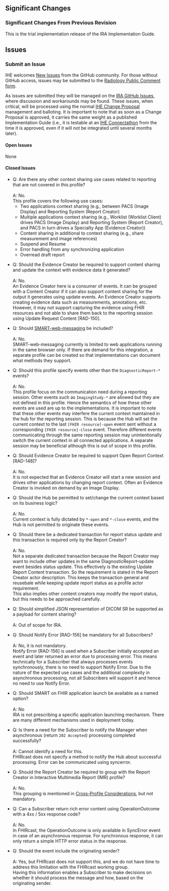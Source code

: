 ## Significant Changes

### Significant Changes From Previous Revision 

This is the trial implementation release of the IRA Implementation Guide.

## Issues

### Submit an Issue
IHE welcomes [New Issues](https://github.com/IHE/RAD.IRA/issues/new/choose) from the GitHub community. 
For those without GitHub access, issues may be submitted to the [Radiology Public Comment form](https://www.ihe.net/Radiology_Public_Comments/).

As issues are submitted they will be managed on the [IRA GitHub Issues](https://github.com/IHE/RAD.IRA/issues), where discussion and workarounds may be found. These issues, when critical, will be processed using the normal [IHE Change Proposal](https://wiki.ihe.net/index.php/Category:CPs) management and balloting. 
It is important to note that as soon as a Change Proposal is approved, it carries the same weight as a published Implementation Guide (i.e., it is testable at an [IHE Connectathon](https://www.ihe.net/participate/connectathon/) from the time it is approved, even if it will not be integrated until several months later).

#### Open Issues

None

#### Closed Issues

- Q: Are there any other context sharing use cases related to reporting that are not covered in this profile?<br><br>A: No.<br>This profile covers the following use cases:
    - Two applications context sharing (e.g., between PACS (Image Display) and Reporting System (Report Creator)
    - Multiple applications context sharing (e.g., Worklist (Worklist Client) drives PACS (Image Display) and Reporting System (Report Creator), and PACS in turn drives a Specialty App (Evidence Creator))
    - Content sharing in additional to context sharing (e.g., share measurement and image references)
    - Suspend and Resume
    - Error handling from any synchronizing application
    - Overread draft report
<p>

- Q: Should the Evidence Creator be required to support content sharing and update the context with evidence data it generated?<br><br>A: No.<br>An Evidence Creator here is a consumer of events. It can be grouped with a Content Creator if it can also support content sharing for the output it generates using update events. An Evidence Creator supports creating evidence data such as measurements, annotations, etc. However, it may not support capturing the evidence using FHIR resources and not able to share them back to the reporting session using Update Request Content [RAD-150].

- Q: Should [SMART-web-messaging](https://build.fhir.org/ig/HL7/smart-web-messaging/index.html) be included?<br><br>A: No.<br>SMART-web-messaging currently is limited to web applications running in the same browser only. If there are demand for this integration, a separate profile can be created so that implementations can document what methods they support.

- Q: Should this profile specify events other than the `DiagnosticReport-*` events?<br><br>A: No.<br>This profile focus on the communication need during a reporting session. Other events such as `ImagingStudy-*` are allowed but they are not defined in this profile. Hence the semantics of how these other events are used are up to the implementations. It is important to note that these other events may interfere the current context maintained in the hub for the reporting session. This is because the Hub will set the current context to the last `[FHIR resource]-open` event sent without a corresponding `[FHIR resource]-close` event. Therefore different events communicating through the same reporting session may unintentionally switch the current context in all connected applications. A separate session may be beneficial although this is out of scope in this profile.

- Q: Should Evidence Creator be required to support Open Report Context [RAD-148]?<br><br>A: No.<br>It is not expected that an Evidence Creator will start a new session and drives other applications by changing report context. Often an Evidence Creator is invoked on demand by an Image Display.

- Q: Should the Hub be permitted to set/change the current context based on its business logic?<br><br>A: No.<br>Current context is fully dictated by `*-open` and `*-close` events, and the Hub is not permitted to originate these events. 

- Q: Should there be a dedicated transaction for report status update and this transaction is required only by the Report Creator?<br><br>A: No.<br>Not a separate dedicated transaction because the Report Creator may want to include other updates in the same DiagnosticReport-update event besides status update. This effectively is the existing Update Report Content transaction. So the requirement is stated in the Report Creator actor description. This keeps the transaction general and reusebale while keeping update report status as a profile actor requirement.<br>This also implies other content creators may modify the report status, but this needs to be approached carefully.

- Q: Should simplified JSON representation of DICOM SR be supported as a payload for content sharing?<br><br>A: Out of scope for IRA.

- Q: Should Notify Error [RAD-156] be mandatory for all Subscribers?<br><br>A: No, it is not mandatory.<br>Notify Error [RAD-156] is used when a Subscriber initially accepted an event and later returned an error due to processing error. This means technically for a Subscriber that always processes events synchronously, there is no need to support Notify Error. Due to the nature of the expected use cases and the additional complexity in asynchronous processing, not all Subscribers will support it and hence no need to use Notify Error.

- Q: Should SMART on FHIR application launch be available as a named option?<br><br>A: No<br>IRA is not prescribing a specific application launching mechanism. There are many different mechanisms used in deployment today.

- Q: Is there a need for the Subscriber to notify the Manager when asynchronous (return `202 Accepted`) processing completed successfully?<br><br>A: Cannot identify a need for this.<br>FHIRcast does not specify a method to notify the Hub about successful processing. Error can be communicated using syncerror.

- Q: Should the Report Creator be required to group with the Report Creator in Interactive Multimedia Report (IMR) profile?<br><br>A: No.<br>This grouping is mentioned in [Cross-Profile Considerations](volume-1.html#1536-ira-cross-profile-considerations), but not mandatory.

- Q: Can a Subscriber return rich error content using OperationOutcome with a 4xx / 5xx response code?<br><br>A: No.<br>In FHIRcast, the OperationOutcome is only available in SyncError event in case of an asynchronous response. For synchronous response, it can only return a simple HTTP error status in the response.

- Q: Should the event include the originating sender?<br><br>A: Yes, but FHIRcast does not support this, and we do not have time to address this limitation with the FHIRcast working group.<br>Having this information enables a Subscriber to make decisions on whether it should process the message and how, based on the originating sender.